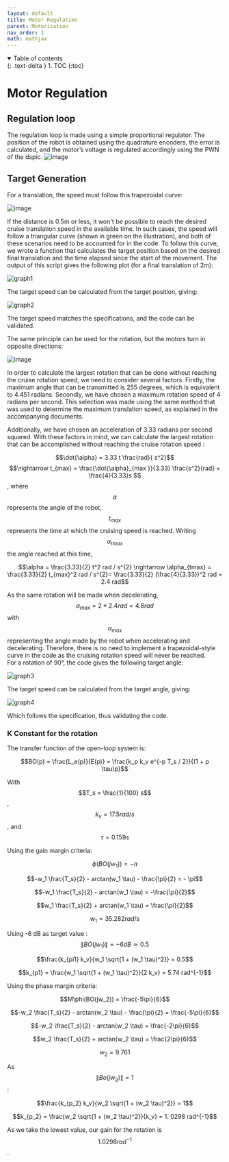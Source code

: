 ```yaml
---
layout: default
title: Motor Regulation
parent: Motorization
nav_order: 1
math: mathjax
---
```



<details open markdown="block">
  <summary>
    Table of contents
  </summary>
  {: .text-delta }
1. TOC
{:toc}
</details>

# Motor Regulation

## Regulation loop
The regulation loop is made using a simple proportional regulator. 
The position of the robot is obtained using the quadrature encoders, the error is calculated, and the motor’s voltage is regulated accordingly using the PWN of the dspic.
![image](https://user-images.githubusercontent.com/23436953/236776366-69fdc0b7-26fe-4eb6-9e63-9bd44f4d96c5.png)


## Target Generation

For a translation, the speed must follow this trapezoidal curve:  

![image](https://user-images.githubusercontent.com/23436953/229224784-ba9a8556-7f18-44ae-a701-5243aa1d0371.png)

If the distance is 0.5m or less, it won't be possible to reach the desired cruise translation speed in the available time. 
In such cases, the speed will follow a triangular curve (shown in green on the illustration), and both of these scenarios need to be accounted for in the code.
To follow this curve, we wrote a function that calculates the target position based on the desired final translation and the time elapsed since the start of the movement.
The output of this script gives the following plot (for a final translation of 2m):  

![graph1](https://user-images.githubusercontent.com/23436953/236680182-96053696-b795-4aa4-b4aa-0a5f529da144.png)

The target speed can be calculated from the target position, giving:  

![graph2](https://user-images.githubusercontent.com/23436953/236680264-371f3775-b0c9-49de-9790-0c46fd52e5d2.png)

The target speed matches the specifications, and the code can be validated.  

The same principle can be used for the rotation, but the motors turn in opposite directions:  

![image](https://user-images.githubusercontent.com/23436953/229225553-d875a6fc-f2d3-48a0-a3a9-b6f54759b9f9.png)

In order to calculate the largest rotation that can be done without reaching the cruise rotation speed, we need to consider several factors. Firstly, the maximum angle that can be transmitted is 255 degrees, which is equivalent to 4.451 radians. Secondly, we have chosen a maximum rotation speed of 4 radians per second. This selection was made using the same method that was used to determine the maximum translation speed, as explained in the accompanying documents.

Additionally, we have chosen an acceleration of 3.33 radians per second squared. With these factors in mind, we can calculate the largest rotation that can be accomplished without reaching the cruise rotation speed :

$$\dot{\alpha} = 3.33 t \frac{rad}{ s^2}$$ $$\rightarrow t_{max} = \frac{\dot{\alpha}_{max }}{3.33} \frac{s^2}{rad} = \frac{4}{3.33}s $$, where $$\alpha$$ represents the angle of the robot, $$t_{max}$$ represents the time at which the cruising speed is reached.
Writing $$\alpha_{tmax}$$ the angle reached at this time,

$$\alpha = \frac{3.33}{2} t^2 rad / s^{2} \rightarrow \alpha_{tmax} = \frac{3.33}{2}  t_{max}^2 rad / s^{2}= \frac{3.33}{2} (\frac{4}{3.33})^2 rad = 2.4 rad$$

As the same rotation will be made when decelerating, $$\alpha_{max} = 2*2.4 rad = 4.8 rad$$  with $$\alpha_{max}$$ representing the angle made by the robot when accelerating and decelerating.
Therefore, there is no need to implement a trapezoidal-style curve in the code as the cruising rotation speed will never be reached.  
For a rotation of 90°, the code gives the following target angle:

![graph3](https://user-images.githubusercontent.com/23436953/236680434-37b6e3f3-e92a-4576-bf1a-4b89dfd749b3.png)

The target speed can be calculated from the target angle, giving:  

![graph4](https://user-images.githubusercontent.com/23436953/236680441-1c68ecb6-01c3-4837-828b-047a7f71b89b.png)

Which follows the specification, thus validating the code.

### K Constant for the rotation
The transfer function of the open-loop system is:  

$$BO(p) = \frac{L_e(p)}{E(p)} = \frac{k_p k_v e^{-p T_s / 2}}{(1 + p \tau)p}$$

With $$T_s = \frac{1}{100} s$$, $$k_v = 17.5 rad / s$$, and $$\tau = 0.159 s$$

Using the gain margin criteria:  

$$\phi (BO(jw_1)) = - \pi$$

$$-w_1 \frac{T_s}{2} - arctan(w_1 \tau) - \frac{\pi}{2} = - \pi$$

$$-w_1  \frac{T_s}{2}  - arctan(w_1 \tau)  = -\frac{\pi}{2}$$

$$w_1  \frac{T_s}{2}  + arctan(w_1 \tau)  = \frac{\pi}{2}$$

$$w_1 = 35.282 rad / s$$

Using -6 dB as target value : $$\| BO(jw_1) \| = -6 dB \simeq 0.5$$

$$\frac{k_{pi1} k_v}{w_1 \sqrt{1 + (w_1 \tau)^2}} = 0.5$$

$$k_{p1} = \frac{w_1 \sqrt{1 + (w_1 \tau)^2}}{2 k_v} = 5.74 rad^{-1}$$

Using the phase margin criteria:  

$$M\phi(BO(jw_2)) = \frac{-5\pi}{6}$$

$$-w_2 \frac{T_s}{2} - arctan(w_2 \tau) - \frac{\pi}{2} = \frac{-5\pi}{6}$$

$$-w_2 \frac{T_s}{2} - arctan(w_2 \tau)  = \frac{-2\pi}{6}$$

$$w_2 \frac{T_s}{2} + arctan(w_2 \tau)  = \frac{2\pi}{6}$$

$$w_2 =  9.761$$

As $$\| Bo(jw_2) \| = 1$$ :

$$\frac{k_{p_2} k_v}{w_2 \sqrt{1 + (w_2 \tau)^2}} = 1$$

$$k_{p_2} = \frac{w_2 \sqrt{1 + (w_2 \tau)^2}}{k_v} = 1. 0298 rad^{-1}$$

As we take the lowest value, our gain for the rotation is $$1. 0298 rad^{-1}$$.  
